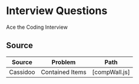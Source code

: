 # Interview Questions

Ace the Coding Interview

## Source

| Source   | Problem         | Path          |
| -------- | --------------- | ------------- |
| Cassidoo | Contained Items | [compWall.js] |

[containeditems]: https://github.com/judearasu/dsa/blob/develop/cassidoo/compWall.js

